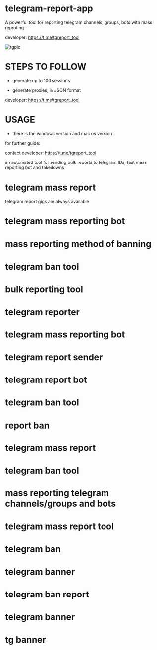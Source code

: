 # telegram-report-app
A powerful tool for reporting telegram channels, groups, bots with mass reproting

developer: https://t.me/tgreport_tool

![tgpic](https://github.com/user-attachments/assets/ec6dfbe4-5d36-44a9-a6d5-0ec1580136a2)

# STEPS TO FOLLOW
- generate up to 100 sessions

- generate proxies, in JSON format

developer:  https://t.me/tgreport_tool

# USAGE
- there is the windows version and mac os version

for further guide:

contact developer:  https://t.me/tgreport_tool

an automated tool for sending bulk reports to telegram IDs, fast mass reporting bot and takedowns

# telegram mass report
telegram report gigs are always available
# telegram mass reporting bot
# mass reporting method of banning
# telegram ban tool
# bulk reporting tool
# telegram reporter
# telegram mass reporting bot
# telegram report sender
# telegram report bot
# telegram ban tool
# report ban
# telegram mass report
# telegram ban tool
# mass reporting telegram channels/groups and bots
# telegram mass report tool
# telegram ban
# telegram banner
# telegram ban report
# telegram banner
# tg banner
